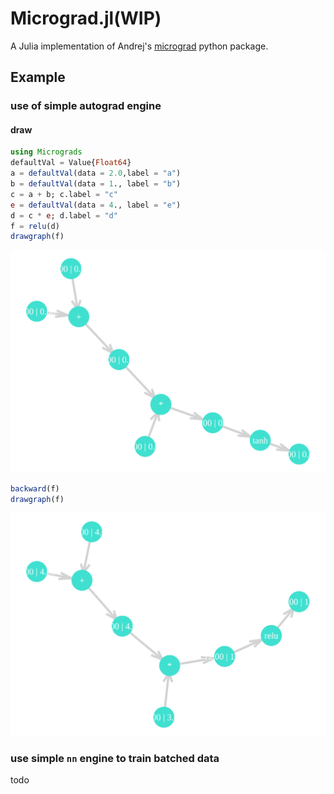 # Micrograd.jl(WIP)

A Julia implementation of Andrej's [micrograd](https://github.com/karpathy/micrograd) python package.

## Example 
### use of simple autograd engine
#### draw 
```Julia
using Micrograds
defaultVal = Value{Float64}
a = defaultVal(data = 2.0,label = "a")
b = defaultVal(data = 1., label = "b")
c = a + b; c.label = "c"
e = defaultVal(data = 4., label = "e")
d = c * e; d.label = "d"
f = relu(d)
drawgraph(f)
```
![simple_graph](./simple_graph.svg)

```Julia
backward(f)
drawgraph(f)
```
![grad_plot](./grad_plot.svg)

### use simple `nn` engine to train batched data
todo
